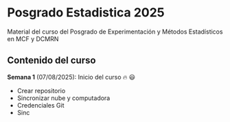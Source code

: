 # Posgrado Estadistica 2025

Material del curso del Posgrado de Experimentación y Métodos Estadísticos en MCF y DCMRN

## Contenido del curso

**Semana 1** (07/08/2025): Inicio del curso :fire: :smiley:
  + Crear repositorio
  + Sincronizar nube y computadora
  + Credenciales Git
  + Sinc
  